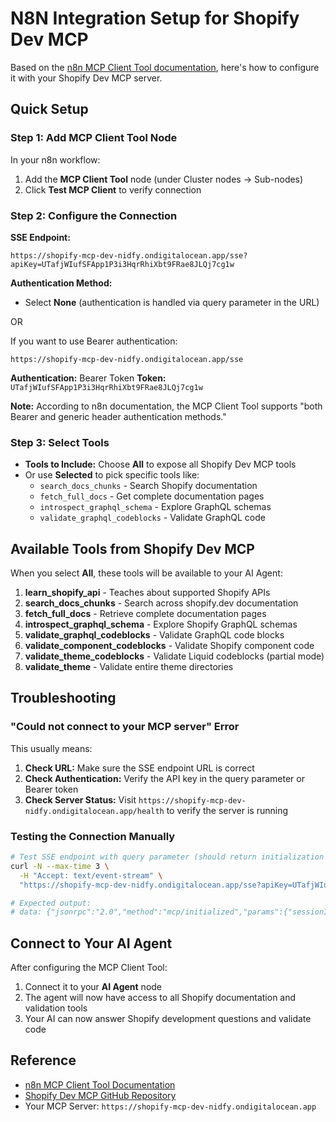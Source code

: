 # N8N Integration Setup for Shopify Dev MCP

Based on the [n8n MCP Client Tool documentation](https://docs.n8n.io/integrations/builtin/cluster-nodes/sub-nodes/n8n-nodes-langchain.toolmcp), here's how to configure it with your Shopify Dev MCP server.

## Quick Setup

### Step 1: Add MCP Client Tool Node

In your n8n workflow:
1. Add the **MCP Client Tool** node (under Cluster nodes → Sub-nodes)
2. Click **Test MCP Client** to verify connection

### Step 2: Configure the Connection

**SSE Endpoint:**
```
https://shopify-mcp-dev-nidfy.ondigitalocean.app/sse?apiKey=UTafjWIufSFApp1P3i3HqrRhiXbt9FRae8JLQj7cg1w
```

**Authentication Method:**
- Select **None** (authentication is handled via query parameter in the URL)

OR

If you want to use Bearer authentication:
```
https://shopify-mcp-dev-nidfy.ondigitalocean.app/sse
```

**Authentication:** Bearer Token
**Token:** `UTafjWIufSFApp1P3i3HqrRhiXbt9FRae8JLQj7cg1w`

**Note:** According to n8n documentation, the MCP Client Tool supports "both Bearer and generic header authentication methods."

### Step 3: Select Tools

- **Tools to Include:** Choose **All** to expose all Shopify Dev MCP tools
- Or use **Selected** to pick specific tools like:
  - `search_docs_chunks` - Search Shopify documentation
  - `fetch_full_docs` - Get complete documentation pages
  - `introspect_graphql_schema` - Explore GraphQL schemas
  - `validate_graphql_codeblocks` - Validate GraphQL code

## Available Tools from Shopify Dev MCP

When you select **All**, these tools will be available to your AI Agent:

1. **learn_shopify_api** - Teaches about supported Shopify APIs
2. **search_docs_chunks** - Search across shopify.dev documentation
3. **fetch_full_docs** - Retrieve complete documentation pages
4. **introspect_graphql_schema** - Explore Shopify GraphQL schemas
5. **validate_graphql_codeblocks** - Validate GraphQL code blocks
6. **validate_component_codeblocks** - Validate Shopify component code
7. **validate_theme_codeblocks** - Validate Liquid codeblocks (partial mode)
8. **validate_theme** - Validate entire theme directories

## Troubleshooting

### "Could not connect to your MCP server" Error

This usually means:
1. **Check URL:** Make sure the SSE endpoint URL is correct
2. **Check Authentication:** Verify the API key in the query parameter or Bearer token
3. **Check Server Status:** Visit `https://shopify-mcp-dev-nidfy.ondigitalocean.app/health` to verify the server is running

### Testing the Connection Manually

```bash
# Test SSE endpoint with query parameter (should return initialization message)
curl -N --max-time 3 \
  -H "Accept: text/event-stream" \
  "https://shopify-mcp-dev-nidfy.ondigitalocean.app/sse?apiKey=UTafjWIufSFApp1P3i3HqrRhiXbt9FRae8JLQj7cg1w"

# Expected output:
# data: {"jsonrpc":"2.0","method":"mcp/initialized","params":{"sessionId":"...","serverInfo":{"name":"shopify-dev-mcp-http","version":"1.0.0"}}}
```

## Connect to Your AI Agent

After configuring the MCP Client Tool:
1. Connect it to your **AI Agent** node
2. The agent will now have access to all Shopify documentation and validation tools
3. Your AI can now answer Shopify development questions and validate code

## Reference

- [n8n MCP Client Tool Documentation](https://docs.n8n.io/integrations/builtin/cluster-nodes/sub-nodes/n8n-nodes-langchain.toolmcp)
- [Shopify Dev MCP GitHub Repository](https://github.com/shopify/shopify-dev-mcp)
- Your MCP Server: `https://shopify-mcp-dev-nidfy.ondigitalocean.app`
